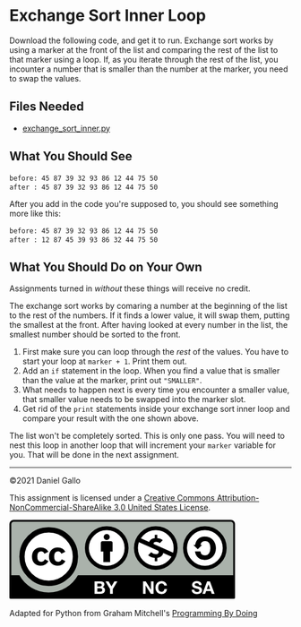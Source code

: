 # Exchange Sort Inner Loop

Download the following code, and get it to run. Exchange sort works by using a marker at the front of the list and comparing the rest of the list to that marker using a loop. If, as you iterate through the rest of the list, you incounter a number that is smaller than the number at the marker, you need to swap the values.

## Files Needed
* [exchange_sort_inner.py](../_static/examples/exchange_sort_inner.py)

What You Should See
-------------------
```
before: 45 87 39 32 93 86 12 44 75 50
after : 45 87 39 32 93 86 12 44 75 50
```

After you add in the code you're supposed to, you should
see something more like this:

```
before: 45 87 39 32 93 86 12 44 75 50 
after : 12 87 45 39 93 86 32 44 75 50 
```

What You Should Do on Your Own
------------------------------
Assignments turned in *without* these things will receive
no credit.

The exchange sort works by comaring a number at the beginning of the list to the rest of the numbers. If it finds a lower value, it will swap them, putting the smallest at the front. After having looked at every number in the list, the smallest number should be sorted to the front.

1. First make sure you can loop through the *rest* of the values. You have to start your loop at `marker + 1`. Print them out.
2. Add an `if` statement in the loop. When you find a value that is smaller than the value at the marker, print out `"SMALLER"`.
3. What needs to happen next is every time you encounter a smaller value, that smaller value needs to be swapped into the marker slot. 
4. Get rid of the `print` statements inside your exchange sort inner loop and compare your result with the one shown above.

The list won't be completely sorted. This is only one pass. You will need to nest this loop in another loop that will increment your `marker` variable for you. That will be done in the next assignment.

---


©2021 Daniel Gallo


This assignment is licensed under a
[Creative Commons Attribution-NonCommercial-ShareAlike 3.0 United States License](https://creativecommons.org/licenses/by-nc-sa/3.0/us/deed.en_US).  

![Creative Commons License](images/by-nc-sa.png)





Adapted for Python from Graham Mitchell's [Programming By Doing](https://programmingbydoing.com/)